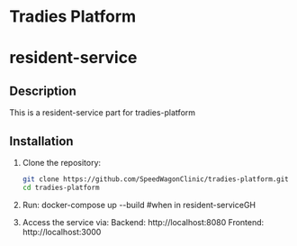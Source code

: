 # Tradies Platform
# resident-service

## Description
This is a resident-service part for tradies-platform

## Installation

1. Clone the repository:
   ```bash
   git clone https://github.com/SpeedWagonClinic/tradies-platform.git
   cd tradies-platform

2. Run: docker-compose up --build    #when in resident-serviceGH

3. Access the service via:
Backend: http://localhost:8080
Frontend: http://localhost:3000


